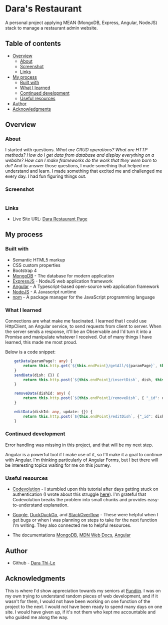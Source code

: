 # Dara's Restaurant

A personal project applying MEAN (MongoDB, Express, Angular, NodeJS) stack to manage a restaurant admin website.

## Table of contents

- [Overview](#overview)
  - [About](#about)
  - [Screenshot](#screenshot)
  - [Links](#links)
- [My process](#my-process)
  - [Built with](#built-with)
  - [What I learned](#what-i-learned)
  - [Continued development](#continued-development)
  - [Useful resources](#useful-resources)
- [Author](#author)
- [Acknowledgments](#acknowledgments)

## Overview

### About 

I started with questions. *What are CRUD operations?* *What are HTTP methods?* *How do I get data from database and display everything on a website?* *How can I make frameworks do the work that they were born to do?* And to answer those questions, I made something that helped me understand and learn. I made something that excited me and challenged me every day. I had fun figuring things out. 

### Screenshot

![]()

### Links

- Live Site URL: [Dara Restaurant Page](https://dara-restaurant.netlify.app/signup)

## My process

### Built with

- Semantic HTML5 markup
- CSS custom properties
- Bootstrap 4
- [MongoDB](https://www.mongodb.com/1) - The database for modern application
- [ExpressJS](https://expressjs.com/) - NodeJS web application framework
- [Angular](https://angular.io/) - A Typescript-based open-source web application framework
- [NodeJS](https://nodejs.org/) - A Javascript runtime
- [npm](https://www.npmjs.com/) - A package manager for the JavaScript programming language

### What I learned

Connections are what make me fascinated. I learned that I could use HttpClient, an Angular service, to send requests from client to server. When the server sends a response, it'll be an Observable and I'd turn it into a Promise and manipulate whatever I received. Out of many things I have learned, this made me most proud. 

Below is a code snippet:

```ts
    getData(paramPage?: any) {
        return this.http.get(`${this.endPoint}/getAll/${paramPage}`, this.options).toPromise();
    }
    sendData(dish: {}) {
        return this.http.post(`${this.endPoint}/insertDish`, dish, this.options).toPromise();
    }

    removeData(dishId: any) {
        return this.http.post(`${this.endPoint}/removeDish`, { "_id": dishId }, this.options).toPromise();
    }

    editData(dishId: any, update: {}) {
        return this.http.post(`${this.endPoint}/editDish`, {"_id": dishId, update: update}, this.options).toPromise();
    }
```

### Continued development

Error handling was missing in this project, and that will be my next step. 

Angular is a powerful tool if I make use of it, so I'll make it a goal to continue with Angular. I'm thinking particularly of Angular Forms, but I bet there will be interesting topics waiting for me on this journey. 

### Useful resources

- [Codevolution](https://youtube.com/playlist?list=PLC3y8-rFHvwg2RBz6UplKTGIXREj9dV0G) - I stumbled upon this tutorial after days getting stuck on authentication (I wrote about this struggle [here](https://thilee.blog/category/365-project/the-mind/)). I'm grateful that Codevolution breaks the problem into small chunks and provides easy-to-understand explanation. 

- [Google](https://www.google.com), [DuckDuckGo](https://duckduckgo.com/), and [StackOverflow](https://stackoverflow.com/) - These were helpful when I get bugs or when I was planning on steps to take for the next function I'm writing. They also connected me to helpful resources. 

- The documentations [MongoDB](https://www.mongodb.com/1), [MDN Web Docs](https://developer.mozilla.org/en-US/), [Angular](https://angular.io/)

## Author

- Github - [Dara Thi-Le](https://github.com/thi-lee)

## Acknowledgments

This is where I'd show appreciation towards my seniors at [Fundiin](https://fundiin.vn/). I was on my own trying to understand random pieces of web development, and if it wasn't for them, I would not have been working on one function of the project to the next. I would not have been ready to spend many days on one site. I would have given up, if it's not them who kept me accountable and who guided me along the way. 
